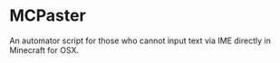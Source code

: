 MCPaster
========

An automator script for those who cannot input text via IME directly in Minecraft for OSX.
